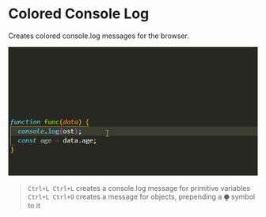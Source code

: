 # Colored Console Log
 
Creates colored console.log messages for the browser.

![Demo](gif.gif)

> `Ctrl+L Ctrl+L` creates a console.log message for primitive variables
> `Ctrl+L Ctrl+O` creates a message for objects, prepending a ⧭ symbol to it

